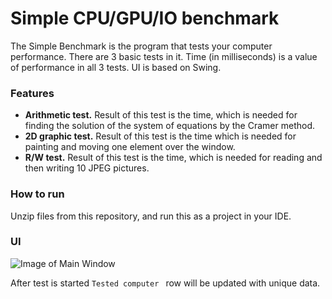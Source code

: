 # Simple CPU/GPU/IO benchmark

The Simple Benchmark is the program that tests your computer performance. There are 3 basic tests in it. Time (in milliseconds) is a value of performance in all 3 tests. UI is based on Swing.

### Features

* **Arithmetic test.** Result of this test is the time, which is needed for finding the solution of the system of equations by the Cramer method.
* **2D graphic test.** Result of this test is the time which is needed for painting and moving one element over the window.
* **R/W test.** Result of this test is the time, which is needed for  reading and then writing 10 JPEG pictures.

### How to run
 Unzip files from this repository, and run this as a project in your IDE.

### UI
![Image of Main Window](https://raw.githubusercontent.com/denkarz/Simple_CPU_GPU_IO_benchmark/master/image.png)

After test is started `Tested computer ` row will be updated with unique data.
